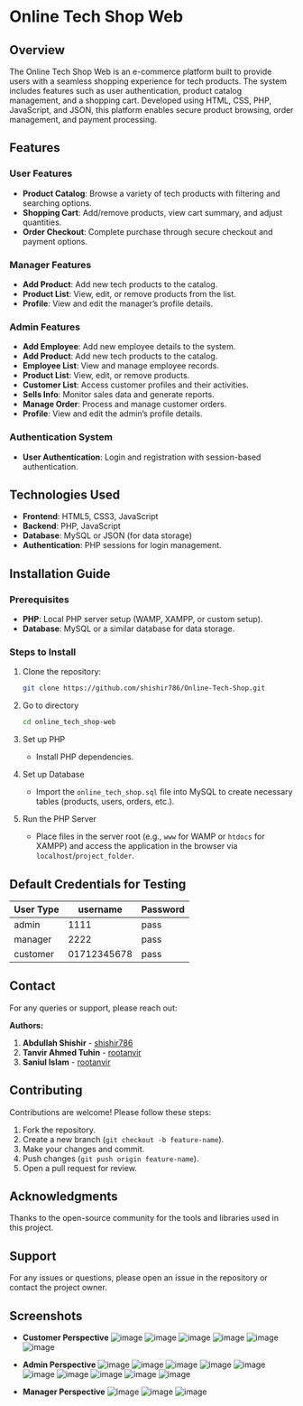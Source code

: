 # Online Tech Shop Web

## Overview
The Online Tech Shop Web is an e-commerce platform built to provide users with a seamless shopping experience for tech products. The system includes features such as user authentication, product catalog management, and a shopping cart. Developed using HTML, CSS, PHP, JavaScript, and JSON, this platform enables secure product browsing, order management, and payment processing.

## Features

### User Features
- **Product Catalog**: Browse a variety of tech products with filtering and searching options.
- **Shopping Cart**: Add/remove products, view cart summary, and adjust quantities.
- **Order Checkout**: Complete purchase through secure checkout and payment options.

### Manager Features

- **Add Product**: Add new tech products to the catalog.
- **Product List**: View, edit, or remove products from the list.
- **Profile**: View and edit the manager’s profile details.

### Admin Features
- **Add Employee**: Add new employee details to the system.
- **Add Product**: Add new tech products to the catalog.
- **Employee List**: View and manage employee records.
- **Product List**: View, edit, or remove products.
- **Customer List**: Access customer profiles and their activities.
- **Sells Info**: Monitor sales data and generate reports.
- **Manage Order**: Process and manage customer orders.
- **Profile**: View and edit the admin’s profile details.



### Authentication System
- **User Authentication**: Login and registration with session-based authentication.

## Technologies Used
- **Frontend**: HTML5, CSS3, JavaScript
- **Backend**: PHP, JavaScript
- **Database**: MySQL or JSON (for data storage)
- **Authentication**: PHP sessions for login management.

## Installation Guide

### Prerequisites
- **PHP**: Local PHP server setup (WAMP, XAMPP, or custom setup).
- **Database**: MySQL or a similar database for data storage.

### Steps to Install
1. Clone the repository:
   ```bash
   git clone https://github.com/shishir786/Online-Tech-Shop.git
    ```
2. Go to directory
    ```bash
   cd online_tech_shop-web
   ```

3. Set up PHP
   - Install PHP dependencies.

4. Set up Database
   - Import the `online_tech_shop.sql` file into MySQL to create necessary tables (products, users, orders, etc.).


5. Run the PHP Server
   - Place files in the server root (e.g., `www` for WAMP or `htdocs` for XAMPP) and access the application in the browser via `localhost`/`project_folder`.

## Default Credentials for Testing

| User Type|    username  | Password |
|----------|--------------|----------|
| admin    |  1111        | pass     |
| manager  |  2222        | pass     |
| customer |  01712345678 | pass     |




## Contact

For any queries or support, please reach out:

**Authors:**
1. **Abdullah Shishir** - [shishir786](https://github.com/shishir786)
2. **Tanvir Ahmed Tuhin** - [rootanvir](https://github.com/rootanvir)
3. **Saniul Islam** - [rootanvir](https://github.com/rootanvir)


## Contributing
Contributions are welcome! Please follow these steps:
1. Fork the repository.
2. Create a new branch (`git checkout -b feature-name`).
3. Make your changes and commit.
4. Push changes (`git push origin feature-name`).
5. Open a pull request for review.


## Acknowledgments
Thanks to the open-source community for the tools and libraries used in this project.

## Support
For any issues or questions, please open an issue in the repository or contact the project owner.


## Screenshots
- **Customer Perspective**
  ![image](https://github.com/user-attachments/assets/1b44baee-e1b9-4324-bf93-f311ff83a041)
  ![image](https://github.com/user-attachments/assets/0b43766f-2756-40f0-8c06-d8f5053a6e03)
  ![image](https://github.com/user-attachments/assets/484db826-5bf8-4206-b199-bef7a85735dc)
  ![image](https://github.com/user-attachments/assets/65b92e3c-9336-4000-b277-599582cd6d39)
  ![image](https://github.com/user-attachments/assets/94938b8a-c6cd-42c0-863e-3c3b64ddeb0e)
  ![image](https://github.com/user-attachments/assets/ef0a818a-ddbf-4f57-8f78-e8f4ed6b0147)



- **Admin Perspective**
  ![image](https://github.com/user-attachments/assets/0146028d-bda1-4e13-8c23-6c041e492717)
  ![image](https://github.com/user-attachments/assets/444f5bdd-aa31-4727-a681-05046f2fd1a9)
  ![image](https://github.com/user-attachments/assets/78b508a8-fe21-4687-bcef-3bc489dc59bd)
  ![image](https://github.com/user-attachments/assets/86baa305-e5b3-4f06-9db7-21e2d14bddef)
  ![image](https://github.com/user-attachments/assets/c7fc9fc5-a7cb-46cb-9d67-ac386fd53777)
  ![image](https://github.com/user-attachments/assets/8cdd2df2-9ce1-40fd-893b-fd68ff764d32)
  ![image](https://github.com/user-attachments/assets/318cf43a-57d1-4dd7-ae02-24edbd300712)
  ![image](https://github.com/user-attachments/assets/bed872d7-c27e-4cf6-b7c1-5d0c867b07f1)
  ![image](https://github.com/user-attachments/assets/e4abc433-78c6-4d17-905d-1a0c92841b09)
  ![image](https://github.com/user-attachments/assets/d2ae4826-3803-41c9-a543-3aab65b627a9)


- **Manager Perspective**
  ![image](https://github.com/user-attachments/assets/14cf0bb2-8e9f-45a9-9f1c-31f98a1bd703)
  ![image](https://github.com/user-attachments/assets/856f52cf-4219-4d0d-8e0e-cae06c3a9621)
  ![image](https://github.com/user-attachments/assets/5bbb2a62-fef1-4e61-b1d6-191727a06d5d)


